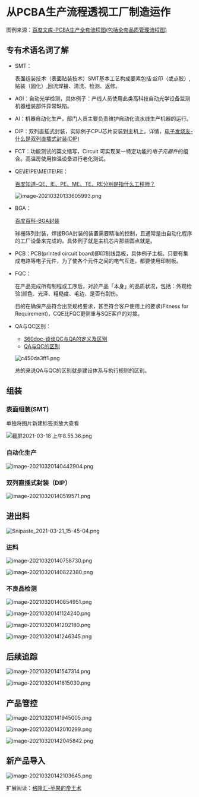 # 从PCBA生产流程透视工厂制造运作

图例来源：[百度文库-PCBA生产全套流程图(包括全套品质管理流程图)](https://wenku.baidu.com/view/1481f417f4335a8102d276a20029bd64793e6271.html?re=view)

## 专有术语名词了解

* SMT：

  表面组装技术（表面贴装技术）SMT基本工艺构成要素包括:丝印（或点胶）,贴装（固化）,回流焊接、清洗、检测、返修。

* AOI：自动光学检测，具体例子：产线人员使用此类高科技自动光学设备监测机器组装部件异常缺陷。

* AI：机器自动化生产，部门人员主要负责维护自动化流水线生产机器的运行。

* DIP：双列直插式封装，实际例子CPU芯片安装到主机上。详情，[电子发烧友-什么是双列直插式封装(DIP)](http://www.elecfans.com/baike/bandaoti/fengzuan/20100304178135.html)

* FCT：功能测试的英文缩写，Circuit 可实现某一特定功能的*电子元器件*的组合。高温房使用控温设备进行老化测试。

* QE\\IE\PE\ME\TE\RE：

  [百度知道-QE、IE、PE、ME、TE、RE分别是指什么工程师？](https://zhidao.baidu.com/question/89615065.html)

  ![image-20210320133605993.png](https://i.loli.net/2021/03/20/kGaJiNrvlPwxY3z.png)

* BGA：

  [百度百科-BGA封装](https://baike.baidu.com/item/BGA%E5%B0%81%E8%A3%85/5900329?fr=aladdin)

  球栅阵列封装，焊接BGA封装的装置需要精准的控制，且通常是由自动化程序的工厂设备来完成的。具体例子就是主机芯片那些圆点就是。

* PCB：PCB(printed circuit board)即印制线路板，具体例子主板。只要有集成电路等电子元件，为了使各个元件之间的电气互连，都要使用印制板。

* FQC：

  在产品完成所有制程或工序后，对於产品「本身」的品质状况，包括：外观检验(颜色、光泽、粗糙度、毛边、是否有刮伤。

  目的在确保产品符合出货规格要求，甚至符合客户使用上的要求(Fitness for Requirement)，CQE比FQC更侧重与SQE客户的对接。
  
* QA与QC区别：

  * [360doc-谈谈QC与QA的定义及区别](http://www.360doc.com/content/09/0409/22/102726_3077067.shtml)
  * [QA与QC的区别](https://zhidao.baidu.com/question/339992783.html)

  ![c450da3ff1.png](https://i.loli.net/2021/03/21/ulEU2eKM5DqJsoW.png)

  总的来说QA与QC的区别就是建设体系与执行规则的区别。

## 组装

### 表面组装(SMT)

单独将图片新建标签页放大查看

![截屏2021-03-18 上午8.55.36.png](https://i.loli.net/2021/03/18/ciDNprbdVs5162C.png)

### 自动化生产

![image-20210320140442904.png](https://i.loli.net/2021/03/20/VeURkdxaQJAW96F.png)

### 双列直插式封装（DIP）

![image-20210320140519571.png](https://i.loli.net/2021/03/20/jAvDHdRyEl3g8rX.png)

## 进出料

![Snipaste_2021-03-21_15-45-04.png](https://i.loli.net/2021/03/21/N8IAGJaT5jS1nxW.png)

### 进料

![image-20210320140758730.png](https://i.loli.net/2021/03/20/7fa8xsRDjpQzEkI.png)





![image-20210320140822380.png](https://i.loli.net/2021/03/20/OR9ItwUCYrPaWVp.png)



### 不良品检测

![image-20210320140854951.png](https://i.loli.net/2021/03/20/hkV7qyt856mf1Nj.png)



![image-20210320141124240.png](https://i.loli.net/2021/03/20/PCHivIhzTnf6LgD.png)


![image-20210320141202180.png](https://i.loli.net/2021/03/20/mW9LPH56uJdFzfi.png)



![image-20210320141246345.png](https://i.loli.net/2021/03/20/NcfwIRM9bChSAxz.png)



## 后续追踪


![image-20210320141547314.png](https://i.loli.net/2021/03/20/KOfT9a4uqUXYczF.png)



![image-20210320141815030.png](https://i.loli.net/2021/03/20/Mc8CHrO41ZaPWip.png)







##  产品管控

![image-20210320141945005.png](https://i.loli.net/2021/03/20/XQCRs1NmatxrbFJ.png)

![image-20210320142010299.png](https://i.loli.net/2021/03/20/l5MVeZ9aHCm3RgA.png)



![image-20210320142045842.png](https://i.loli.net/2021/03/20/1GYIEq8flWQp6rD.png)

## 新产品导入

![image-20210320142103645.png](https://i.loli.net/2021/03/20/rzGYu29Xbmdl1qa.png)







扩展阅读：[格隆汇-苹果的帝王术](https://www.gelonghui.com/p/452045)

